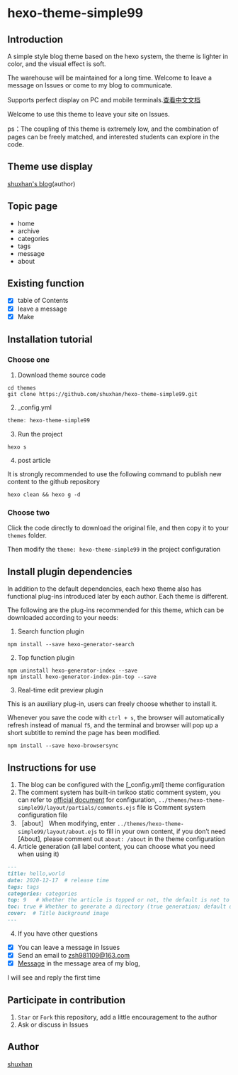 # hexo-theme-simple99

## Introduction

A simple style blog theme based on the hexo system, the theme is lighter in color, and the visual effect is soft.

The warehouse will be maintained for a long time. Welcome to leave a message on Issues or come to my blog to communicate.

Supports perfect display on PC and mobile terminals.[查看中文文档](https://github.com/shuxhan/hexo-theme-simple99/blob/main/README-zh.md)

Welcome to use this theme to leave your site on Issues.

ps：The coupling of this theme is extremely low, and the combination of pages can be freely matched, and interested students can explore in the code.

## Theme use display

[shuxhan's blog](https://shuxhan.com)(author)

## Topic page

- home
- archive
- categories
- tags
- message
- about

## Existing function

- [x] table of Contents
- [x] leave a message
- [x] Make

## Installation tutorial

### Choose one

1. Download theme source code

```shell
cd themes
git clone https://github.com/shuxhan/hexo-theme-simple99.git
```

2. _config.yml 

```js
theme: hexo-theme-simple99
```

3. Run the project

```shell
hexo s
```

4. post article

It is strongly recommended to use the following command to publish new content to the github repository

```shell
hexo clean && hexo g -d
```

### Choose two

Click the code directly to download the original file, and then copy it to your `themes` folder.

Then modify the `theme: hexo-theme-simple99` in the project configuration

## Install plugin dependencies

In addition to the default dependencies, each hexo theme also has functional plug-ins introduced later by each author. Each theme is different.

The following are the plug-ins recommended for this theme, which can be downloaded according to your needs:

1. Search function plugin
```shell
npm install --save hexo-generator-search
```

2. Top function plugin
```shell
npm uninstall hexo-generator-index --save
npm install hexo-generator-index-pin-top --save
```

3. Real-time edit preview plugin

This is an auxiliary plug-in, users can freely choose whether to install it.

Whenever you save the code with `ctrl + s`, the browser will automatically refresh instead of manual `f5`, and the terminal and browser will pop up a short subtitle to remind the page has been modified.

```shell
npm install --save hexo-browsersync
```

## Instructions for use

1.  The blog can be configured with the [_config.yml] theme configuration
2.  The comment system has built-in twikoo static comment system, you can refer to [official document](https://twikoo.js.org) for configuration, `../themes/hexo-theme-simple99/layout/partials/comments.ejs` file is Comment system configuration file
3.  ［about］
    When modifying, enter `../themes/hexo-theme-simple99/layout/about.ejs` to fill in your own content, if you don’t need [About], please comment out `about: /about` in the theme configuration
4.  Article generation (all label content, you can choose what you need when using it)

```md
---
title: hello,world
date: 2020-12-17  # release time
tags: tags
categories: categories
top: 9   # Whether the article is topped or not, the default is not to write top, not top; if the top is selected, the number can be selected, if there are multiple tops, sort by number
toc: true # Whether to generate a directory (true generation; default does not write toc, no generation)
cover:  # Title background image
---
```

4. If you have other questions

- [x] You can leave a message in Issues
- [x] Send an email to zsh981109@163.com
- [x] [Message](https://shuxhan.com/message) in the message area of my blog,

I will see and reply the first time

## Participate in contribution

1.  `Star` or `Fork` this repository, add a little encouragement to the author
2.  Ask or discuss in Issues


## Author

[shuxhan](https://github.com/shuxhan)
